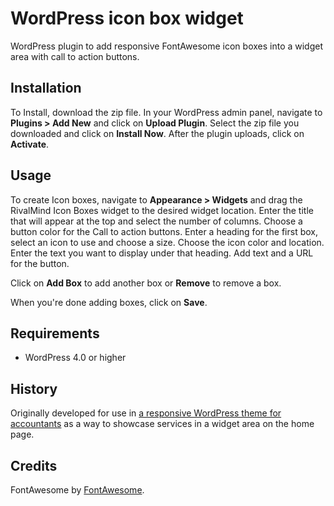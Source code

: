 # WordPress icon box widget

WordPress plugin to add responsive FontAwesome icon boxes into a widget area with call to action buttons.

## Installation

To Install, download the zip file. In your WordPress admin panel, navigate to **Plugins > Add New** and click on **Upload Plugin**.
Select the zip file you downloaded and click on **Install Now**.
After the plugin uploads, click on **Activate**.


## Usage

To create Icon boxes, navigate to **Appearance > Widgets** and drag the RivalMind Icon Boxes widget to the desired widget location.
Enter the title that will appear at the top and select the number of columns.
Choose a button color for the Call to action buttons.
Enter a heading for the first box, select an icon to use and choose a size. Choose the icon color and location.
Enter the text you want to display under that heading. Add text and a URL for the button.

Click on **Add Box** to add another box or **Remove** to remove a box.

When you're done adding boxes, click on **Save**.

## Requirements

* WordPress 4.0 or higher

## History

Originally developed for use in [a responsive WordPress theme for accountants](http://ledgertheme.com) as a way to showcase services in a widget area on the home page.

## Credits

FontAwesome by [FontAwesome](http://fontawesome.io/).